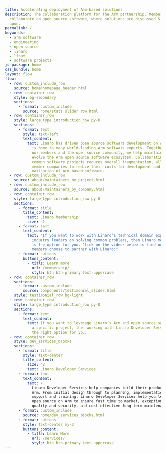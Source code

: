 ```yaml
---
title: Accelerating deployment of Arm-based solutions
description: The collaboration platform for the Arm partnership. Members can
  collaborate on open source software, where solutions are discussed & worked
  upon.
permalink: /
keywords:
  - arm software
  - engineering
  - open source
  - linaro
  - linux
  - software projects
js-package: home
css_bundle: home
layout: flow
flow:
  - row: custom_include_row
    source: home/homepage_header.html
  - row: container_row
    style: bg-secondary
    sections:
      - format: custom_include
        source: home/stats_slider_row.html
  - row: container_row
    style: large_type introduction_row py-0
    sections:
      - format: text
        style: text-left
        text_content:
          text: Linaro has driven open source software development on Arm since 2010 and
            is home to many world-leading Arm software experts. Together with
            our members and the open source community, we help maintain and
            evolve the Arm open source software ecosystem. Collaborating on
            common software projects reduces overall fragmentation, allowing
            member companies to reduce their costs for development and
            validation of Arm-based software.
  - row: custom_include_row
    source: about/maintainers_by_project.html
  - row: custom_include_row
    source: about/maintainers_by_company.html
  - row: container_row
    style: large_type introduction_row py-0
    sections:
      - format: title
        title_content:
          text: Linaro Membership
          size: h2
      - format: text
        text_content:
          text: "If you want to work with Linaro’s technical domain experts and other
            industry leaders on solving common problems, then Linaro membership
            is the option for you. Click on the videos below to find out why our
            members choose to partner with Linaro:"
      - format: buttons
        buttons_content:
          - title: Learn more
            url: /membership/
            style: btn btn-primary text-uppercase
  - row: container_row
    sections:
      - format: custom_include
        source: components/testimonial_slider.html
    style: testimonial_row bg-light
  - row: container_row
    style: large_type introduction_row py-0
    sections:
      - format: text
        text_content:
          text: If you want to leverage Linaro’s Arm and open source software expertise on
            a specific project, then working with Linaro Developer Services is
            the right option for you.
  - row: container_row
    style: dev_services_blocks
    sections:
      - format: title
        style: text-center
        title_content:
          size: h2
          text: Linaro Developer Services
      - format: text
        text_content:
          text: >
            Linaro Developer Services help companies build their products on
            Arm. From initial design through to planning, implementation and
            support and training, Linaro Developer Services help you leverage
            open source on Arm to ensure fast time to market, exceptional
            quality and security, and cost effective long term maintenance.
      - format: custom_include
        source: home/dev_services_blocks.html
      - format: buttons
        style: text-center my-3
        buttons_content:
          - title: Learn More
            url: /services/
            style: btn btn-primary text-uppercase
---
```

